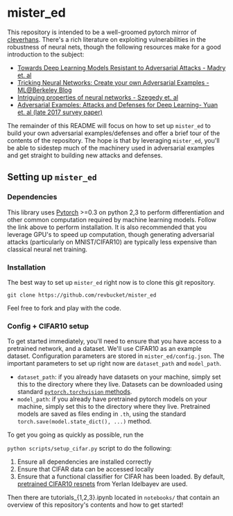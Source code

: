 # mister_ed 

This repository is intended to be a well-groomed pytorch mirror of [cleverhans](https://github.com/tensorflow/cleverhans). There's a rich literature on exploiting vulnerabilities in the robustness of neural nets, though the following resources make for a good introduction to the subject:
- [Towards Deep Learning Models Resistant to Adversarial Attacks - Madry et. al](https://arxiv.org/abs/1706.06083)
- [Tricking Neural Networks: Create your own Adversarial Examples - ML@Berkeley Blog](https://ml.berkeley.edu/blog/2018/01/10/adversarial-examples/)
- [Intriguing properties of neural networks - Szegedy et. al](https://arxiv.org/abs/1312.6199)
- [Adversarial Examples: Attacks and Defenses for Deep Learning- Yuan et. al (late 2017 survey paper)](https://arxiv.org/pdf/1712.07107.pdf)

The remainder of this README will focus on how to set up `mister_ed` to build your own adversarial examples/defenses and offer a brief tour of the contents of the repository. The hope is that by leveraging `mister_ed`, you'll be able to sidestep much of the machinery used in adversarial examples and get straight to building new attacks and defenses. 

## Setting up `mister_ed`

### Dependencies
This library uses [Pytorch](http://pytorch.org/) >=0.3 on python 2,3 to perform differentiation and other common computation required by machine learning models. Follow the link above to perform installation. It is also recommended that you leverage GPU's to speed up computation, though generating adversarial attacks (particularly on MNIST/CIFAR10) are typically less expensive than classical neural net training.

### Installation 
The best way to set up `mister_ed` right now is to clone this git repository. 
```
git clone https://github.com/revbucket/mister_ed
```
Feel free to fork and play with the code. 

### Config + CIFAR10 setup 
To get started immediately, you'll need to ensure that you have access to a pretrained network, and a dataset. We'll use CIFAR10 as an example dataset. Configuration parameters are stored in `mister_ed/config.json`. The important parameters to set up right now are `dataset_path` and `model_path`. 
- `dataset_path`: if you already have datasets on your machine, simply set this to the directory where they live. Datasets can be downloaded using standard [`pytorch.torchvision` methods](http://pytorch.org/docs/master/torchvision/datasets.html).
- `model_path`: if you already have pretrained pytorch models on your machine, simply set this to the directory where they live. Pretrained models are saved as files ending in `.th`, using the standard `torch.save(model.state_dict(), ...)` method.

To get you going as quickly as possible, run the 

```python scripts/setup_cifar.py``` 
script to do the following:
1. Ensure all dependencies are installed correctly 
2. Ensure that CIFAR data can be accessed locally 
3. Ensure that a functional classifier for CIFAR has been loaded. By default, [pretrained CIFAR10 resnets](https://github.com/akamaster/pytorch_resnet_cifar10) from Yerlan Idelbayev are used.

Then there are tutorials_{1,2,3}.ipynb located in `notebooks/` that contain an overview of this repository's contents and how to get started!

